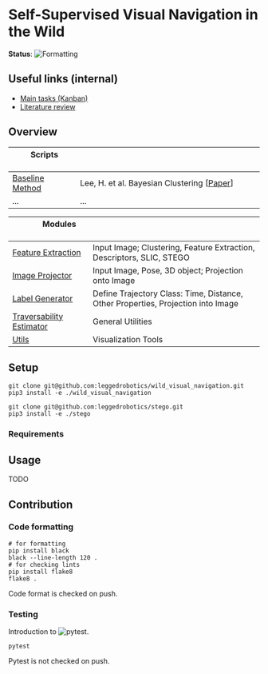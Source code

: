 # Self-Supervised Visual Navigation in the Wild

**Status**: ![Formatting](https://github.com/leggedrobotics/wild_visual_navigation/actions/workflows/formatting.yml/badge.svg)

## Useful links (internal)

- [Main tasks (Kanban)](https://github.com/leggedrobotics/wild_visual_navigation/projects/1)
- [Literature review](https://docs.google.com/spreadsheets/d/1rJPC4jVz_Hw7U6YQauh1B3Xpart7-9tC884P5ONtkaU/edit?usp=sharing)

## Overview

| &nbsp; &nbsp; &nbsp; &nbsp; Scripts &nbsp; &nbsp; &nbsp; &nbsp; &nbsp; | &nbsp; &nbsp; &nbsp; &nbsp; &nbsp; &nbsp; &nbsp;  &nbsp; &nbsp; &nbsp; &nbsp; &nbsp; &nbsp; &nbsp;  &nbsp; &nbsp; &nbsp; &nbsp; &nbsp; &nbsp; &nbsp;  &nbsp; &nbsp; &nbsp; &nbsp; &nbsp; &nbsp; &nbsp;  &nbsp; &nbsp; &nbsp; &nbsp; &nbsp; &nbsp; &nbsp;  &nbsp; &nbsp; &nbsp; &nbsp; &nbsp; &nbsp; &nbsp;  &nbsp; &nbsp; &nbsp; &nbsp; &nbsp; &nbsp; &nbsp; |
| --------------------------------------------------------------------- | ------------------------------------------------------------------------------------------------------------------------------------------------------------------------------------------------------------------------------------------------------------------------------------------------------------------------------------------------------------ |
| [Baseline Method](./scripts/baselines/bayesian_clustering.py ) | Lee, H. et al. Bayesian Clustering [[Paper](http://nmail.kaist.ac.kr/paper/auro2016.pdf)] |
|... | ... |

| &nbsp; &nbsp; &nbsp; &nbsp; &nbsp; &nbsp; &nbsp; Modules &nbsp; &nbsp; &nbsp; &nbsp; &nbsp; &nbsp; &nbsp; &nbsp; | &nbsp; &nbsp; &nbsp; &nbsp; &nbsp; &nbsp; &nbsp;  &nbsp; &nbsp; &nbsp; &nbsp; &nbsp; &nbsp; &nbsp;  &nbsp; &nbsp; &nbsp; &nbsp; &nbsp; &nbsp; &nbsp;  &nbsp; &nbsp; &nbsp; &nbsp; &nbsp; &nbsp; &nbsp;  &nbsp; &nbsp; &nbsp; &nbsp; &nbsp; &nbsp; &nbsp;  &nbsp; &nbsp; &nbsp; &nbsp; &nbsp; &nbsp; &nbsp;  &nbsp; &nbsp; &nbsp; &nbsp; &nbsp; &nbsp; &nbsp; |
| --------------------------------------------------------------------- | ------------------------------------------------------------------------------------------------------------------------------------------------------------------------------------------------------------------------------------------------------------------------------------------------------------------------------------------------------------ |
| [Feature Extraction](./wild_visual_navigation/feature_extractor) | Input Image; Clustering, Feature Extraction, Descriptors, SLIC, STEGO |
| [Image Projector](./wild_visual_navigation/image_projector) | Input Image, Pose, 3D object; Projection onto Image|
| [Label Generator](./wild_visual_navigation/label_generator) | Define Trajectory Class: Time, Distance, Other Properties, Projection into Image |
| [Traversability Estimator](./wild_visual_navigation/traversability_estimator) | General Utilities |
| [Utils](./wild_visual_navigation/utils) | Visualization Tools |

## Setup

```shell
git clone git@github.com:leggedrobotics/wild_visual_navigation.git
pip3 install -e ./wild_visual_navigation
```

```shell
git clone git@github.com:leggedrobotics/stego.git
pip3 install -e ./stego
```

### Requirements

## Usage
TODO

## Contribution

### Code formatting
```shell
# for formatting
pip install black
black --line-length 120 .
# for checking lints
pip install flake8
flake8 .
```
Code format is checked on push.

### Testing
Introduction to ![pytest](https://github.com/pluralsight/intro-to-pytest).

```shell
pytest
```
Pytest is not checked on push.